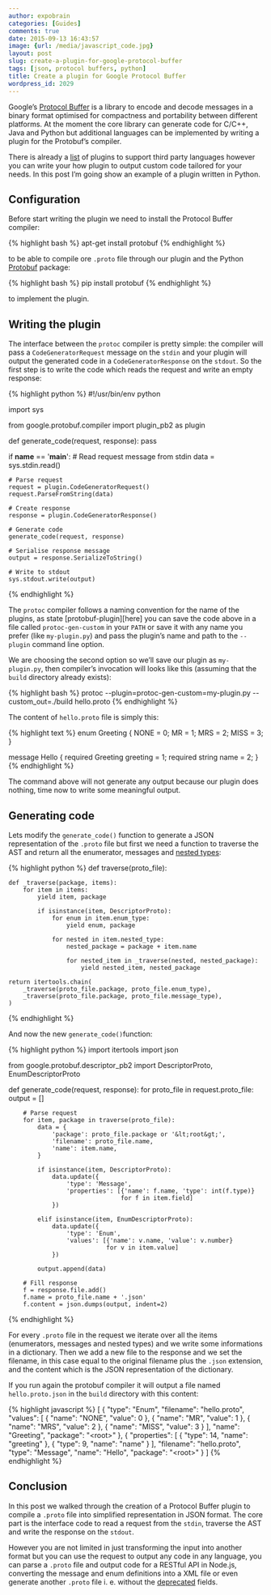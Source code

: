 ```yaml
---
author: expobrain
categories: [Guides]
comments: true
date: 2015-09-13 16:43:57
image: {url: /media/javascript_code.jpg}
layout: post
slug: create-a-plugin-for-google-protocol-buffer
tags: [json, protocol buffers, python]
title: Create a plugin for Google Protocol Buffer
wordpress_id: 2029
---
```


Google’s [Protocol Buffer](https://developers.google.com/protocol-buffers) is a library to encode and decode messages in a binary format optimised for compactness and portability between different platforms. At the moment the core library can generate code for C/C++, Java and Python but additional languages can be implemented by writing a plugin for the Protobuf’s compiler.





There is already a [list](https://github.com/google/protobuf/wiki/Third-Party-Add-ons) of plugins to support third party languages however you can write your how plugin to output custom code tailored for your needs. In this post I’m going show an example of a plugin written in Python.



<!-- more -->





## Configuration





Before start writing the plugin we need to install the Protocol Buffer compiler:

{% highlight bash %}
apt-get install protobuf
{% endhighlight %}

to be able to compile ore `.proto` file through our plugin and the Python [Protobuf](https://pypi.python.org/pypi/protobuf) package:



{% highlight bash %}
pip install protobuf
{% endhighlight %}



to implement the plugin.







## Writing the plugin





The interface between the `protoc` compiler is pretty simple: the compiler will pass a `CodeGeneratorRequest` message on the `stdin` and your plugin will output the generated code in a `CodeGeneratorResponse` on the `stdout`.  So the first step is to write the code which reads the request and write an empty response:



{% highlight python %}
#!/usr/bin/env python

import sys

from google.protobuf.compiler import plugin_pb2 as plugin


def generate_code(request, response):
    pass


if __name__ == '__main__':
    # Read request message from stdin
    data = sys.stdin.read()

    # Parse request
    request = plugin.CodeGeneratorRequest()
    request.ParseFromString(data)

    # Create response
    response = plugin.CodeGeneratorResponse()

    # Generate code
    generate_code(request, response)

    # Serialise response message
    output = response.SerializeToString()

    # Write to stdout
    sys.stdout.write(output)
{% endhighlight %}



The `protoc` compiler follows a naming convention for the name of the plugins, as state [protobuf-plugin][here] you can save the code above in a file called `protoc-gen-custom` in your `PATH` or save it with any name you prefer (like `my-plugin.py`) and pass the plugin’s name and path to the `--plugin` command line option.





We are choosing the second option so we’ll save our plugin as `my-plugin.py`, then compiler’s invocation will looks like this (assuming that the `build` directory already exists):



{% highlight bash %}
protoc --plugin=protoc-gen-custom=my-plugin.py --custom_out=./build hello.proto
{% endhighlight %}



The content of `hello.proto` file is simply this:



{% highlight text %}
enum Greeting {
    NONE = 0;
    MR = 1;
    MRS = 2;
    MISS = 3;
}

message Hello {
    required Greeting greeting = 1;
    required string name = 2;
}
{% endhighlight %}



The command above will not generate any output because our plugin does nothing, time now to write some meaningful output.







## Generating code





Lets modify the `generate_code()` function to generate a JSON representation of the `.proto` file but first we need a function to traverse the AST and return all the enumerator, messages and [nested types](https://developers.google.com/protocol-buffers/docs/proto#nested):



{% highlight python %}
def traverse(proto_file):

    def _traverse(package, items):
        for item in items:
            yield item, package

            if isinstance(item, DescriptorProto):
                for enum in item.enum_type:
                    yield enum, package

                for nested in item.nested_type:
                    nested_package = package + item.name

                    for nested_item in _traverse(nested, nested_package):
                        yield nested_item, nested_package

    return itertools.chain(
        _traverse(proto_file.package, proto_file.enum_type),
        _traverse(proto_file.package, proto_file.message_type),
    )
{% endhighlight %}



And now the new `generate_code()`function:



{% highlight python %}
import itertools
import json

from google.protobuf.descriptor_pb2 import DescriptorProto, EnumDescriptorProto


def generate_code(request, response):
    for proto_file in request.proto_file:
        output = []

        # Parse request
        for item, package in traverse(proto_file):
            data = {
                'package': proto_file.package or '&lt;root&gt;',
                'filename': proto_file.name,
                'name': item.name,
            }

            if isinstance(item, DescriptorProto):
                data.update({
                    'type': 'Message',
                    'properties': [{'name': f.name, 'type': int(f.type)}
                                   for f in item.field]
                })

            elif isinstance(item, EnumDescriptorProto):
                data.update({
                    'type': 'Enum',
                    'values': [{'name': v.name, 'value': v.number}
                               for v in item.value]
                })

            output.append(data)

        # Fill response
        f = response.file.add()
        f.name = proto_file.name + '.json'
        f.content = json.dumps(output, indent=2)
{% endhighlight %}



For every `.proto` file in the request we iterate over all the items (enumerators, messages and nested types) and we write some informations in a dictionary. Then we add a new file to the response and we set the filename, in this case equal to the original filename plus the `.json` extension, and the content which is the JSON representation of the dictionary.





If you run again the protobuf compiler it will output a file named `hello.proto.json` in the `build` directory with this content:



{% highlight javascript %}
[
  {
    "type": "Enum",
    "filename": "hello.proto",
    "values": [
      {
        "name": "NONE",
        "value": 0
      },
      {
        "name": "MR",
        "value": 1
      },
      {
        "name": "MRS",
        "value": 2
      },
      {
        "name": "MISS",
        "value": 3
      }
    ],
    "name": "Greeting",
    "package": "&lt;root&gt;"
  },
  {
    "properties": [
      {
        "type": 14,
        "name": "greeting"
      },
      {
        "type": 9,
        "name": "name"
      }
    ],
    "filename": "hello.proto",
    "type": "Message",
    "name": "Hello",
    "package": "&lt;root&gt;"
  }
]
{% endhighlight %}





## Conclusion





In this post we walked through the creation of a Protocol Buffer plugin to compile a `.proto` file into simplified representation in JSON format. The core part is the interface code to read a request from the `stdin`, traverse the AST and write the response on the `stdout`.





However you are not limited in just transforming the input into another format but you can use the request to output any code in any language, you can parse a `.proto` file and output code for a RESTful API in Node.js, converting the message and enum definitions into a XML file or even generate another `.proto` file i. e. without the [deprecated](https://developers.google.com/protocol-buffers/docs/proto#options) fields.



